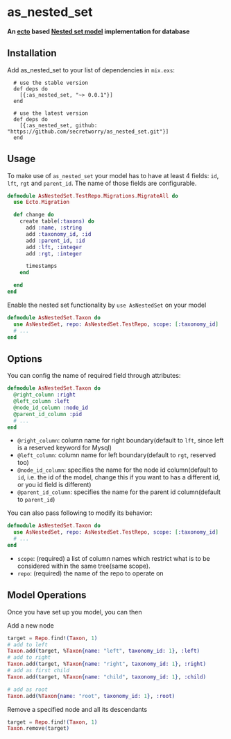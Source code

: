 # as_nested_set

**An [ecto](https://github.com/elixir-lang/ecto) based [Nested set model](https://en.wikipedia.org/wiki/Nested_set_model) implementation for database**

## Installation

Add as_nested_set to your list of dependencies in `mix.exs`:

      # use the stable version
      def deps do
        [{:as_nested_set, "~> 0.0.1"}]
      end

      # use the latest version
      def deps do
        [{:as_nested_set, github: "https://github.com/secretworry/as_nested_set.git"}]
      end

## Usage

To make use of `as_nested_set` your model has to have at least 4 fields: `id`, `lft`, `rgt` and `parent_id`. The name of those fields are configurable.

```elixir
defmodule AsNestedSet.TestRepo.Migrations.MigrateAll do
  use Ecto.Migration

  def change do
    create table(:taxons) do
      add :name, :string
      add :taxonomy_id, :id
      add :parent_id, :id
      add :lft, :integer
      add :rgt, :integer

      timestamps
    end

  end
end
```

Enable the nested set functionality by `use AsNestedSet` on your model

```elixir
defmodule AsNestedSet.Taxon do
  use AsNestedSet, repo: AsNestedSet.TestRepo, scope: [:taxonomy_id]
  # ...
end
```

## Options

You can config the name of required field through attributes:

```elixir
defmodule AsNestedSet.Taxon do
  @right_column :right
  @left_column :left
  @node_id_column :node_id
  @parent_id_column :pid
  # ...
end
```

  * `@right_column`: column name for right boundary(default to `lft`, since left is a reserved keyword for Mysql)
  * `@left_column`: column name for left boundary(default to `rgt`, reserved too)
  * `@node_id_column`:  specifies the name for the node id column(default to `id`, i.e. the id of the model, change this if you want to has a different id, or you id field is different)
  * `@parent_id_column`: specifies the name for the parent id column(default to `parent_id`)

You can also pass following to modify its behavior:

```elixir
defmodule AsNestedSet.Taxon do
  use AsNestedSet, repo: AsNestedSet.TestRepo, scope: [:taxonomy_id]
  # ...
end
```

  * `scope`: (required) a list of column names which restrict what is to be considered within the same tree(same scope).
  * `repo`: (required) the name of the repo to operate on

## Model Operations

Once you have set up you model, you can then

Add a new node

```elixir
target = Repo.find!(Taxon, 1)
# add to left
Taxon.add(target, %Taxon{name: "left", taxonomy_id: 1}, :left)
# add to right
Taxon.add(target, %Taxon{name: "right", taxonomy_id: 1}, :right)
# add as first child
Taxon.add(target, %Taxon{name: "child", taxonomy_id: 1}, :child)

# add as root
Taxon.add(%Taxon{name: "root", taxonomy_id: 1}, :root)
```

Remove a specified node and all its descendants

```elixir
target = Repo.find!(Taxon, 1)
Taxon.remove(target)
```
